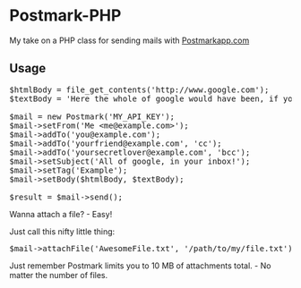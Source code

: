 Postmark-PHP
============

My take on a PHP class for sending mails with [Postmarkapp.com](http://www.postmarkapp.com)

Usage
-----
<pre>
$htmlBody = file_get_contents('http://www.google.com');
$textBody = 'Here the whole of google would have been, if you did HTML!';

$mail = new Postmark('MY_API_KEY');
$mail->setFrom('Me &lt;me@example.com&gt;');
$mail->addTo('you@example.com');
$mail->addTo('yourfriend@example.com', 'cc');
$mail->addTo('yoursecretlover@example.com', 'bcc');
$mail->setSubject('All of google, in your inbox!');
$mail->setTag('Example');
$mail->setBody($htmlBody, $textBody);

$result = $mail->send();
</pre>

Wanna attach a file? - Easy!

Just call this nifty little thing:

<pre>
$mail->attachFile('AwesomeFile.txt', '/path/to/my/file.txt');
</pre>

Just remember Postmark limits you to 10 MB of attachments total. - No matter the number of files.
